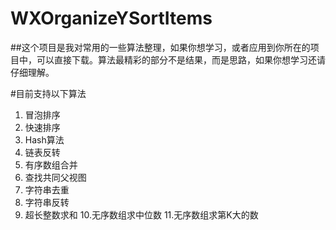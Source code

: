 # WXOrganizeYSortItems

##这个项目是我对常用的一些算法整理，如果你想学习，或者应用到你所在的项目中，可以直接下载。算法最精彩的部分不是结果，而是思路，如果你想学习还请仔细理解。

#目前支持以下算法

1. 冒泡排序
2. 快速排序
3. Hash算法
4. 链表反转
5. 有序数组合并
6. 查找共同父视图
7. 字符串去重
8. 字符串反转
9. 超长整数求和
10.无序数组求中位数
11.无序数组求第K大的数
